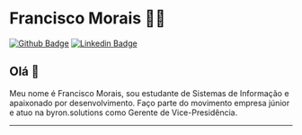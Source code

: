 # Francisco Morais :man_technologist:

[![Github Badge](https://img.shields.io/badge/-Github-000?style=flat-square&logo=Github&logoColor=white&link=https://github.com/lucasgdb)](https://github.com/franmoraiiss)
[![Linkedin Badge](https://img.shields.io/badge/-LinkedIn-blue?style=flat-square&logo=Linkedin&logoColor=white&link=https://www.linkedin.com/in/lucas-bittencourt/)](https://www.linkedin.com/in/franmorais/)

## Olá 👋

Meu nome é Francisco Morais, sou estudante de Sistemas de Informação e apaixonado por desenvolvimento.
Faço parte do movimento empresa júnior e atuo na byron.solutions como Gerente de Vice-Presidência.

---
